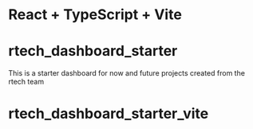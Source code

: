 # React + TypeScript + Vite

# rtech_dashboard_starter

This is a starter dashboard for now and future projects created from the rtech team
# rtech_dashboard_starter_vite
